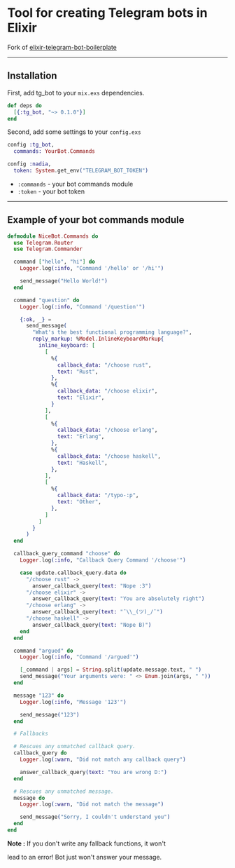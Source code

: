 # Tool for creating Telegram bots in Elixir

Fork of [elixir-telegram-bot-boilerplate](https://github.com/lubien/elixir-telegram-bot-boilerplate)

---

## Installation

First, add tg_bot to your `mix.exs` dependencies.

``` elixir
def deps do
  [{:tg_bot, "~> 0.1.0"}]
end
```

Second, add some settings to your `config.exs`

``` elixir
config :tg_bot,
  commands: YourBot.Commands

config :nadia,
  token: System.get_env("TELEGRAM_BOT_TOKEN")
```

- `:commands` - your bot commands module
- `:token` - your bot token

---

## Example of your bot commands module

``` elixir
defmodule NiceBot.Commands do
  use Telegram.Router
  use Telegram.Commander

  command ["hello", "hi"] do
    Logger.log(:info, "Command '/hello' or '/hi'")

    send_message("Hello World!")
  end

  command "question" do
    Logger.log(:info, "Command '/question'")

    {:ok, _} =
      send_message(
        "What's the best functional programming language?",
        reply_markup: %Model.InlineKeyboardMarkup{
          inline_keyboard: [
            [
              %{
                callback_data: "/choose rust",
                text: "Rust",
              },
              %{
                callback_data: "/choose elixir",
                text: "Elixir",
              }
            ],
            [
              %{
                callback_data: "/choose erlang",
                text: "Erlang",
              },
              %{
                callback_data: "/choose haskell",
                text: "Haskell",
              },
            ],
            [
              %{
                callback_data: "/typo-:p",
                text: "Other",
              },
            ]
          ]
        }
      )
  end

  callback_query_command "choose" do
    Logger.log(:info, "Callback Query Command '/choose'")

    case update.callback_query.data do
      "/choose rust" ->
        answer_callback_query(text: "Nope :3")
      "/choose elixir" ->
        answer_callback_query(text: "You are absolutely right")
      "/choose erlang" ->
        answer_callback_query(text: "¯\\_(ツ)_/¯")
      "/choose haskell" ->
        answer_callback_query(text: "Nope B)")
    end
  end

  command "argued" do
    Logger.log(:info, "Command '/argued'")

    [_command | args] = String.split(update.message.text, " ")
    send_message("Your arguments were: " <> Enum.join(args, " "))
  end

  message "123" do
    Logger.log(:info, "Message '123'")

    send_message("123")
  end

  # Fallbacks

  # Rescues any unmatched callback query.
  callback_query do
    Logger.log(:warn, "Did not match any callback query")

    answer_callback_query(text: "You are wrong D:")
  end

  # Rescues any unmatched message.
  message do
    Logger.log(:warn, "Did not match the message")

    send_message("Sorry, I couldn't understand you")
  end
end
```

__Note :__ If you don't write any fallback functions, it won't

lead to an error! Bot just won't answer your message.

